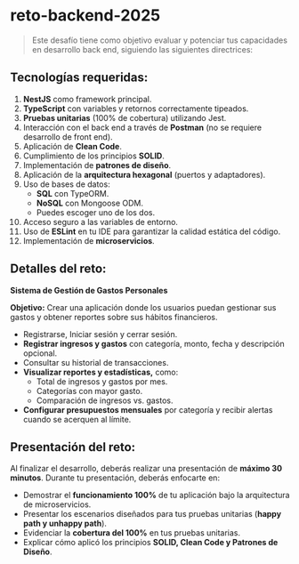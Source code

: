 # reto-backend-2025

> Este desafío tiene como objetivo evaluar y potenciar tus capacidades en desarrollo back end, siguiendo las siguientes directrices:

## Tecnologías requeridas:
1. <b>NestJS</b> como framework principal.
2. <b>TypeScript</b> con variables y retornos correctamente tipeados.
3. <b>Pruebas unitarias</b> (100% de cobertura) utilizando Jest.
4. Interacción con el back end a través de <b>Postman</b> (no se requiere desarrollo de front end).
5. Aplicación de <b>Clean Code</b>.
6. Cumplimiento de los principios <b>SOLID</b>.
7. Implementación de <b>patrones de diseño</b>.
8. Aplicación de la <b>arquitectura hexagonal</b> (puertos y adaptadores).
9. Uso de bases de datos:
    - <b>SQL</b> con TypeORM.
    - <b>NoSQL</b> con Mongoose ODM.
    - Puedes escoger uno de los dos.
10. Acceso seguro a las variables de entorno.
11. Uso de <b>ESLint</b> en tu IDE para garantizar la calidad estática del código.
12. Implementación de <b>microservicios</b>.

## Detalles del reto:
<b>Sistema de Gestión de Gastos Personales</b>

<b>Objetivo:</b> Crear una aplicación donde los usuarios puedan gestionar sus gastos y obtener reportes sobre sus hábitos financieros.

- Registrarse, Iniciar sesión y cerrar sesión.
- <b>Registrar ingresos y gastos</b> con categoría, monto, fecha y descripción opcional.
- Consultar su historial de transacciones.
- <b>Visualizar reportes y estadísticas,</b> como:
    - Total de ingresos y gastos por mes.
    - Categorías con mayor gasto.
    - Comparación de ingresos vs. gastos.
- <b>Configurar presupuestos mensuales</b> por categoría y recibir alertas cuando se acerquen al límite.

## Presentación del reto:
Al finalizar el desarrollo, deberás realizar una presentación de <b>máximo 30 minutos</b>. Durante tu presentación, deberás enfocarte en:

- Demostrar el <b>funcionamiento 100%</b> de tu aplicación bajo la arquitectura de microservicios.
- Presentar los escenarios diseñados para tus pruebas unitarias (<b>happy path y unhappy path</b>).
- Evidenciar la <b>cobertura del 100%</b> en tus pruebas unitarias.
- Explicar cómo aplicó los principios <b>SOLID, Clean Code y Patrones de Diseño</b>.